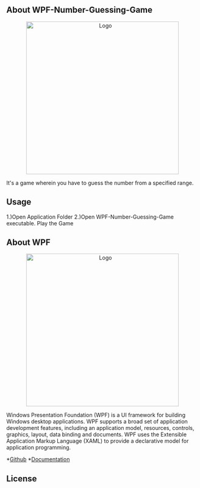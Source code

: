 ## About WPF-Number-Guessing-Game

<p align="center"><img src="https://i.imgur.com/F51qk7j.png" width="400px" height="auto" alt="Logo"></a></p>

It's a game wherein you have to guess the number from a specified range.

## Usage

1.)Open Application Folder
2.)Open WPF-Number-Guessing-Game executable. Play the Game

## About WPF

<p align="center"><img src="https://stephenhaunts.files.wordpress.com/2013/11/wpf-logo1.jpg"   width="400px" height="auto" alt="Logo"></a></p>

Windows Presentation Foundation (WPF) is a UI framework for building Windows desktop applications. WPF supports a broad set of application development features, including an application model, resources, controls, graphics, layout, data binding and documents. WPF uses the Extensible Application Markup Language (XAML) to provide a declarative model for application programming.

*[Github](https://github.com/dotnet/wpf)
*[Documentation](https://docs.microsoft.com/en-us/dotnet/desktop/wpf/?view=netdesktop-5.0)

## License

<p align="left>[MIT](https://choosealicense.com/licenses/mit/)</p>
